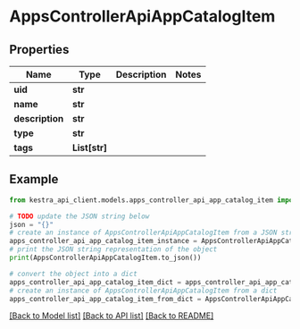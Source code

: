 # AppsControllerApiAppCatalogItem


## Properties

Name | Type | Description | Notes
------------ | ------------- | ------------- | -------------
**uid** | **str** |  | 
**name** | **str** |  | 
**description** | **str** |  | 
**type** | **str** |  | 
**tags** | **List[str]** |  | 

## Example

```python
from kestra_api_client.models.apps_controller_api_app_catalog_item import AppsControllerApiAppCatalogItem

# TODO update the JSON string below
json = "{}"
# create an instance of AppsControllerApiAppCatalogItem from a JSON string
apps_controller_api_app_catalog_item_instance = AppsControllerApiAppCatalogItem.from_json(json)
# print the JSON string representation of the object
print(AppsControllerApiAppCatalogItem.to_json())

# convert the object into a dict
apps_controller_api_app_catalog_item_dict = apps_controller_api_app_catalog_item_instance.to_dict()
# create an instance of AppsControllerApiAppCatalogItem from a dict
apps_controller_api_app_catalog_item_from_dict = AppsControllerApiAppCatalogItem.from_dict(apps_controller_api_app_catalog_item_dict)
```
[[Back to Model list]](../README.md#documentation-for-models) [[Back to API list]](../README.md#documentation-for-api-endpoints) [[Back to README]](../README.md)


